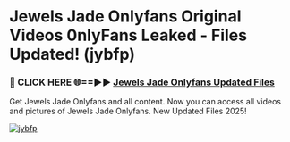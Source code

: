 # Jewels Jade Onlyfans Original Videos 0nlyFans Leaked - Files Updated! (jybfp)

<h3>🔴 CLICK HERE 🌐==►► <a href="https://wtach.club/leakvideo/" rel="nofollow">Jewels Jade Onlyfans Updated Files</a></h3>

Get Jewels Jade Onlyfans and all content. Now you can access all videos and pictures of Jewels Jade Onlyfans. New Updated Files 2025!

[![jybfp](https://i.imgur.com/PQ7UWWw.gif)](https://wtach.club/leakvideo/)
